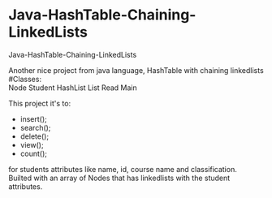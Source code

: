 # Java-HashTable-Chaining-LinkedLists
Java-HashTable-Chaining-LinkedLists

Another nice project from java language, HashTable with chaining linkedlists</br>
#Classes:<br>
Node
Student
HashList
List
Read
Main

This project it's to:

* insert();
* search();
* delete();
* view();
* count();

for students attributes like name, id, course name and classification.<br>
Builted with an array of Nodes that has linkedlists with the student attributes.
